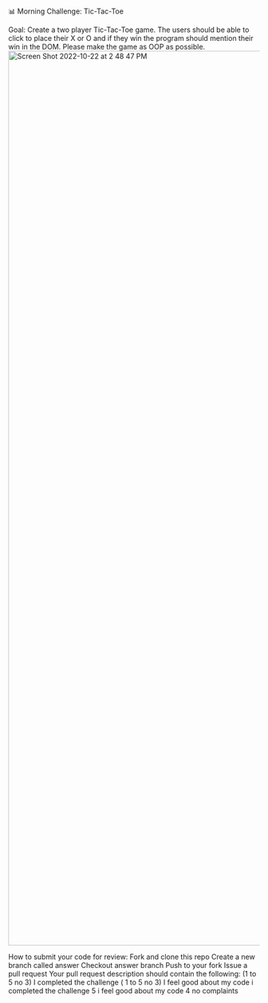 📊 Morning Challenge: Tic-Tac-Toe

Goal: Create a two player Tic-Tac-Toe game. The users should be able to click to place their X or O and if they win the program should mention their win in the DOM. Please make the game as OOP as possible.
<img width="1791" alt="Screen Shot 2022-10-22 at 2 48 47 PM" src="https://user-images.githubusercontent.com/113155959/197358533-bbaeab9c-0081-4ec9-9fdb-33940efdce2f.png">


How to submit your code for review:
Fork and clone this repo 
Create a new branch called answer Checkout answer branch
Push to your fork 
Issue a pull request 
Your pull request description should contain the following:
(1 to 5 no 3) I completed the challenge (
1 to 5 no 3) I feel good about my code 
i completed the challenge 5
i feel good about my code 4
no complaints 
